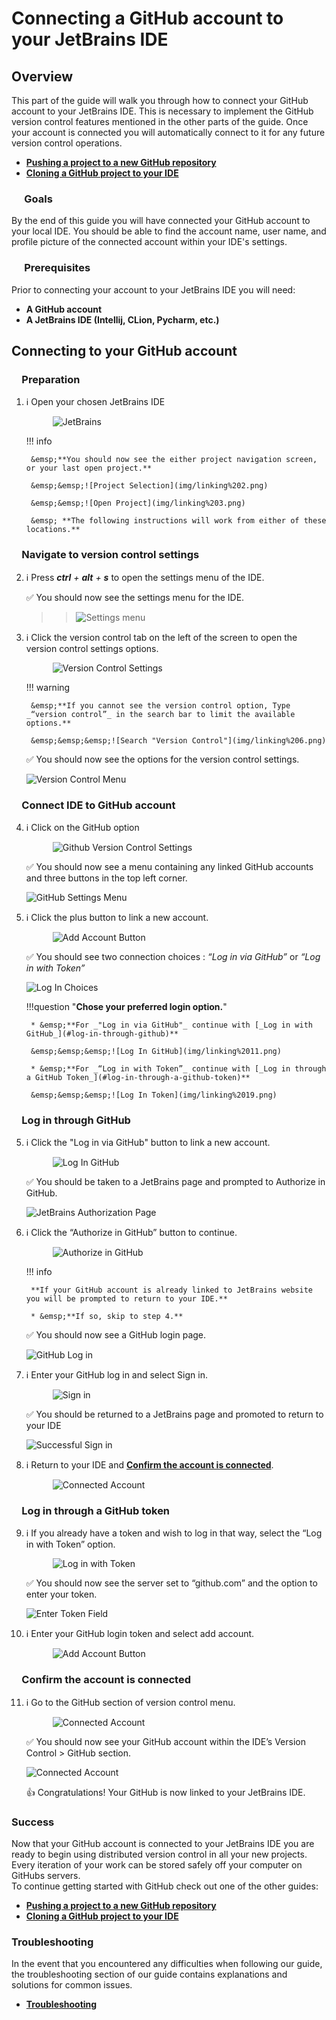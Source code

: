 # Connecting a GitHub account to your JetBrains IDE

## Overview

This part of the guide will walk you through how to connect your GitHub account to your JetBrains IDE.
This is necessary to implement the GitHub version control features mentioned in the other parts of the guide. Once your account is connected you will automatically connect to it for any future version control operations.  

* [**Pushing a project to a new GitHub repository**](Pushing-a-project-to-GitHub.md)
* [**Cloning a GitHub project to your IDE**](Connecting-to-GitHub.md)

### &emsp; Goals

By the end of this guide you will have connected your GitHub account to your local IDE. You should be able to find the account name, user name, and profile picture of the connected account within your IDE's settings.

### &emsp; Prerequisites

Prior to connecting your account to your JetBrains IDE you will need:  

* **A GitHub account**
* **A JetBrains IDE (Intellij, CLion, Pycharm, etc.)**

## Connecting to your GitHub account

### &emsp;Preparation

1. ℹ️ Open your chosen JetBrains IDE

    &emsp;&emsp;&emsp;![JetBrains](img/linking%201.png)

    !!! info

        &emsp;**You should now see the either project navigation screen, or your last open project.**

        &emsp;&emsp;![Project Selection](img/linking%202.png)

        &emsp;&emsp;![Open Project](img/linking%203.png)

        &emsp; **The following instructions will work from either of these locations.**

### &emsp;Navigate to version control settings

2. ℹ️ Press _**ctrl** + **alt** + **s**_  to open the settings menu of the IDE.

    ✅ You should now see the settings menu for the IDE.

    > > ![Settings menu](img/linking%204.png)

3. ℹ️ Click the version control tab on the left of the screen to open the version control settings options.

    &emsp;&emsp;&emsp;![Version Control Settings](img/linking%205.png)

    !!! warning

        &emsp;**If you cannot see the version control option, Type _“version control”_ in the search bar to limit the available options.**

        &emsp;&emsp;&emsp;![Search "Version Control"](img/linking%206.png)

    ✅ You should now see the options for the version control settings.

    ![Version Control Menu](img/linking%207.png)

### &emsp;Connect IDE to GitHub account

4. ℹ️ Click on the GitHub option

    &emsp;&emsp;&emsp;![Github Version Control Settings](img/linking%208.png)

    ✅ You should now see a menu containing any linked GitHub accounts and three buttons in the top left corner.

    ![GitHub Settings Menu](img/linking%209.png)

5. ℹ️ Click the plus button to link a new account.

    &emsp;&emsp;&emsp;![Add Account Button](img/linking%2010.png)

    ✅ You should see two connection choices : _“Log in via GitHub”_ or _“Log in with Token”_

    ![Log In Choices](img/linking%2010.5.png)

    !!!question "**Chose your preferred login option.**"

        * &emsp;**For _"Log in via GitHub"_ continue with [_Log in with GitHub_](#log-in-through-github)**

        &emsp;&emsp;&emsp;![Log In GitHub](img/linking%2011.png)

        * &emsp;**For _“Log in with Token”_ continue with [_Log in through a GitHub Token_](#log-in-through-a-github-token)**

        &emsp;&emsp;&emsp;![Log In Token](img/linking%2019.png)

### &emsp;Log in through GitHub

5. ℹ️ Click the "Log in via GitHub" button to link a new account.

    &emsp;&emsp;&emsp;![Log In GitHub](img/linking%2011.png)

    ✅ You should be taken to a JetBrains page and prompted to Authorize in GitHub.

    ![JetBrains Authorization Page](img/linking%2012.png)

6. ℹ️ Click the “Authorize in GitHub” button to continue.

    &emsp;&emsp;&emsp;![Authorize in GitHub](img/linking%2013.png)

    !!! info

        **If your GitHub account is already linked to JetBrains website you will be prompted to return to your IDE.**

        * &emsp;**If so, skip to step 4.**

    ✅ You should now see a GitHub login page.

    ![GitHub Log in](img/linking%2014.png)

7. ℹ️ Enter your GitHub log in and select Sign in.

    &emsp;&emsp;&emsp;![Sign in](img/linking%2015.png)

    ✅ You should be returned to a JetBrains page and promoted to return to your IDE

    ![Successful Sign in](img/linking%2016.png)

8. ℹ️ Return to your IDE and [**Confirm the account is connected**](#confirm-the-account-is-connected).

    &emsp;&emsp;&emsp;![Connected Account](img/linking%2017.png)

### &emsp;Log in through a GitHub token

9. ℹ️ If you already have a token and wish to log in that way, select the “Log in with Token” option.

    &emsp;&emsp;&emsp;![Log in with Token](img/linking%2019.png)

    ✅ You should now see the server set to “github.com” and the option to enter your token.

    ![Enter Token Field](img/linking%2020.png)

10. ℹ️ Enter your GitHub login token and select add account.

    &emsp;&emsp;&emsp;![Add Account Button](img/linking%2021.png)

### &emsp;Confirm the account is connected

11. ℹ️ Go to the GitHub section of version control menu.

    &emsp;&emsp;&emsp;![Connected Account](img/linking%2017.png)

    ✅ You should now see your GitHub account within the IDE’s Version Control > GitHub section.

    ![Connected Account](img/linking%2018.png)

    👍 Congratulations! Your GitHub is now linked to your JetBrains IDE.

### Success

Now that your GitHub account is connected to your JetBrains IDE you are ready to begin using distributed version control in all your new projects. Every iteration of your work can be stored safely off your computer on GitHubs servers.  
To continue getting started with GitHub check out one of the other guides:

* [**Pushing a project to a new GitHub repository**](Pushing-a-project-to-GitHub.md)
* [**Cloning a GitHub project to your IDE**](Cloning-a-GitHub-project.md)

### Troubleshooting

In the event that you encountered any difficulties when following our guide, the troubleshooting section of our guide contains explanations and solutions for common issues.

* [**Troubleshooting**](TroubleShooting.md)
